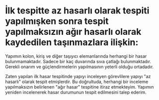 # İlk tespitte az hasarlı olarak tespiti yapılmışken sonra tespit yapılmaksızın ağır hasarlı olarak kaydedilen taşınmazlara ilişkin:

Yapımın kolon, kiriş ve diğer taşıyıcı elemanlarında herhangi bir hasar bulunmamaktadır. Sadece bir kaç duvarında sıva çatlağı bulunmaktadır. Gerekli onarım ve güçlendirmelerin yapılmasının yeterli olduğu ortadadır.

Zaten yapılan ilk hasar tespitinde yapıyı inceleyen görevlilere yapıyı "az hasarlı" olarak tespit etmişlerdir. Bu doğrultuda, herhangi bir inceleme yapılmaksızın belirlenen "ağır hasar" tespitine itiraz etmekteyim. Yapımın yeniden incelenerek hasar durumunun tespit edilmesini talep ederim.
